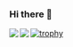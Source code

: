 ### Hi there 👋

<!--
**tkymSecure/tkymSecure** is a ✨ _special_ ✨ repository because its `README.md` (this file) appears on your GitHub profile.

Here are some ideas to get you started:

- 🔭 I’m currently working on ...
- 🌱 I’m currently learning ...
- 👯 I’m looking to collaborate on ...
- 🤔 I’m looking for help with ...
- 💬 Ask me about ...
- 📫 How to reach me: ...
- 😄 Pronouns: ...
- ⚡ Fun fact: ...
-->
<a href="https://github.com/tkymSecure/github-readme-stats">
  <img align="left" src="https://github-readme-stats.vercel.app/api/top-langs/?username=tkymSecure&layout=compact" />
</a>

<a href="https://github.com/tkymSecure/github-readme-stats">
  <img align="left" src="https://github-readme-stats.vercel.app/api?username=tkymSecure&count_private=true&show_icons=true" />

</a>


[![trophy](https://github-profile-trophy.vercel.app/?username=tkymSecure&theme=onedark)](https://github.com/tkymSecure/github-profile-trophy)



